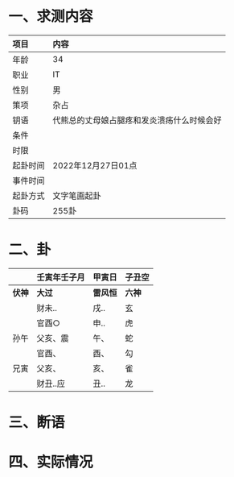 # 一、求测内容
|项目|内容|
|:-|:-|
|年龄|34|
|职业|IT|
|性别|男|
|策项|杂占|
|钥语|代熊总的丈母娘占腿疼和发炎溃疡什么时候会好|
|条件||
|时限||
|起卦时间|2022年12月27日01点|
|事件时间||
|起卦方式|文字笔画起卦|
|卦码|255卦|

# 二、卦
||壬寅年壬子月|甲寅日|子丑空|
|:-|:-|:-|:-|
|**伏神**|**大过**|**雷风恒**|**六神**|
||财未..|戌..|玄|
||官酉○|申..|虎|
|孙午|父亥、震|午、|蛇|
||官酉、|酉、|勾|
|兄寅|父亥、|亥、|雀|
||财丑..应|丑..|龙|


# 三、断语

# 四、实际情况